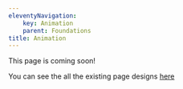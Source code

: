 ```yaml
---
eleventyNavigation:
    key: Animation
    parent: Foundations
title: Animation
---
```


This page is coming soon!

You can see the all the existing page designs [here](https://www.figma.com/file/KND7Higqcvksz7WkXRKLHm/Microsite?node-id=24%3A2880)
